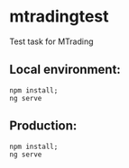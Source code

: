 # mtradingtest
Test task for MTrading

## Local environment:

    npm install;
    ng serve



## Production:

    npm install;
    ng serve
